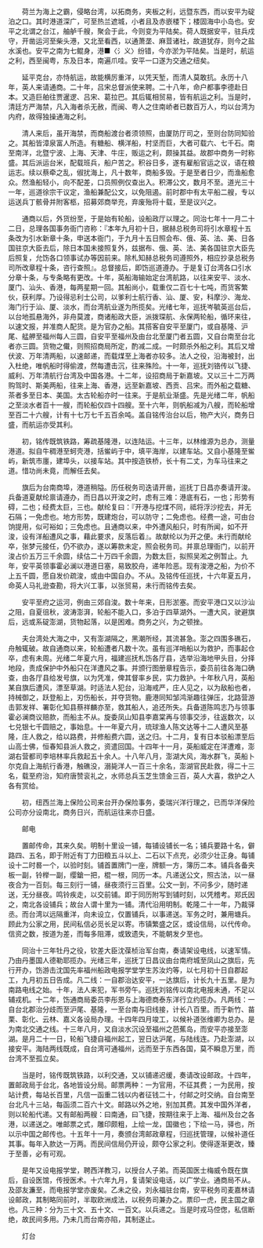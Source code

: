 <!-- { "loadSidebar": true } -->
　　荷兰为海上之霸，侵略台湾，以拓商务，夹板之利，远暨东西，而以安平为碇泊之口。其时港道深广，可至热兰遮城，小者且及赤嵌楼下；楼固海中小岛也。安平之北谓之台江，舳舻千艘，聚会于此，今则变为平陆矣。荷人既据安平，驻兵戍守，开凿运河至柴头港，又北至看西，以通萧垄、麻荳诸社，故道犹存，则今之盐水溪也。安平之南为七鲲身，港■〈氵义〉纷错，今亦淤为平陆矣。当是时，航运之利，西至闽粤，东及日本，南遍爪哇。安平一口遂为交通之纽矣。

　　延平克台，亦恃航运，故能横厉重洋，以凭天堑，而清人莫敢抗。永历十八年，英人来请通商。二十年，吕宋总督派使来聘。二十八年，命户都事李德赴日本。又造巨舶往贾暹逻、吕宋、葛拉巴。其后辄相贸易，皆有航运之利。当是时，清廷方严海禁，凡入海者杀无赦，而闽、粤人之住南峤者已数百万人，均以台湾为内府，故得独操通海之利。

　　清人来后，虽开海禁，而商船渡台者须领照，由厦防厅司之，至则台防同知验之。其船皆漳泉富人所造。有糖船、横洋船，村坚而巨，大者可载六、七千石。南至南洋，北暨宁波、上海、天津、牛庄，贩运之利，颇操其益。故郡中商务一时称盛。其后派运台米，配载班兵，船户苦之。积谷日多，遂有雇船官运之议，语在粮运志。续以蔡牵之乱，俶扰海上，凡十数年，商船多毁。于是至者日少，而渔船愈众。然渔船轻小，向不配差，口员照例仅查出入。积滞公文，数月不至。道光三十一年，巡道徐宗干议定，渔船兼配公文，以免阻遏。前时郡中有太平船二艘，专以运送兵丁骸骨并附客柩，招募郊商举充，弃废殆将十载，至是议兴之。

　　通商以后，外货纷至，于是始有轮船，设船政厅以理之。同治七年十一月二十二日，总理各国事务衙门咨称：『本年九月初十日，据赫总税务司将引水章程十五条改为引水新章十条，申送本衙门，于九月十五日照会布、俄、英、法、美、日各国驻京大臣去后，除日本国未接照复外，兹据布、俄、英、法、美各国驻京大臣先后照复，允饬各口领事试办等因前来。除札知赫总税务司遵照外，相应抄录总税务司所改章程十条，咨行查照』。总督接后，即饬巡道遵办。于是复订台湾各口引水分章十条，与专条略有更改。十年，英船海输始定台湾航路，以往来安平、淡水、厦门、汕头、香港，每两星期一回。其船尚小，载重仅二百七十七吨，而货客繁伙，获利厚。乃设得忌利士公司，以爹利士航行香、汕、厦、安，科摩沙、海龙、海门行于汕、厦、淡水，而台湾航业遂为所揽矣。光绪七年，巡抚岑毓英巡台后，以台地孤悬海外，非舟莫渡，商诸船政大臣，派拨琛航、永保两轮船，循环来往，以速文报，并准商人配货。是为官办之船。其搭客自安平至厦门，或自基隆、沪尾、艋舺至福州每人三圆，自安平至福州及由台北至厦门者五圆，又自台南至台北者亦三圆。货物之儎，则照招商局所定，酌减二成。一时颇杀外船之利。其后又增伏波、万年清两船，以速邮递，而载煤至上海者亦较多。法人之役，沿海被封，出入杜绝，唯帆船时得偷渡，然每遭击沉，往来殊险。十一年，巡抚刘铬传以飞捷、威利、万年清航行台湾及中国各港。十二年，设招商局于新嘉坡。又以三十二万两购驾时、斯美两船，往来上海、香港，远至新嘉坡、西贡、吕宋。而外船之载糖、茶者多至日本、美国。太古轮船亦时一往来。于是航业渐盛。先是光绪二年，帆船之至淡水者百十一艘，而轮船仅四十四艘。至十六年，则帆船减为八艘，而轮船增至百二十六艘，计有十七万七千五百余吨。盖自铭传治台以后，物产大兴，商务日盛，而航运亦受其利。

　　初，铭传既筑铁路，筹疏基隆港，以连陆运。十三年，以林维源为总办，测量港道。拟自牛稠港至蚵壳港，括鲎屿于中，填平海岸，以建车站。又自小基隆至鲎屿，新筑市廛，建埠头，以接车站。其中按造铁桥，长十有二丈，为车马往来之道。惜功尚未竟，而解任去矣。

　　旗后为台南商埠，港道稍隘。历任税务司迭请开凿，巡抚丁日昌亦奏请开浚。兵备道夏献纶禀请遵办，而日昌以开浚之时，虑有三难：港底有石，一也；形势有碍，二也；经费太巨，三也。献纶复曰：『开港与挖煤不同，祗将浮沙挖去，并无石隔；一免虑也。地方形势，既建炮台，可以防守；二免虑也。经费一途，可由台饷提用，似可裕如；三免虑也。且通商以来，中外遭风船只，时有所闻，如不开浚，设有洋船遭风之事，藉此要求，反落后着』。故献纶以为开之便。未行而献纶卒，张梦元接任，仍不欲办，遂以筹款未定，照会税务司。并禀总理衙门，以前开浚占价五万三千余圆，续估二十万四千余圆，为数太巨，拟照吴淞之例暂止。九年，安平英领事霍必澜以港道日塞，易致胶舟，递年险恶。现有浚港之船，为价不上五千圆，愿自发价疏浚，或由中国自办。不从。及铭传任巡抚，十六年夏五月，命英人马礼逊查勘，将大兴工事，以张贸易，未行而铭传去矣。

　　安平至府之运河，例由三郊自浚。数十年来，日形淤塞。而安平港口又以沙汕之阻，自夏徂秋，波涛澎湃，轮船不能入口，多泊于四草湖外。一遭大风，驶避旗后，远或系碇澎湖，货物起落，以是困难。商务之兴，为之顿挫。

　　夫台湾处大海之中，又有澎湖隔之，黑潮所经，其流甚急。澎之四围多礁石，舟触辄破。故自通商以来，轮船遭者凡数十次。虽有巡洋哨船以为救护，而事起仓卒，虑有未周。光绪二年夏六月，福建巡抚札饬各厅县，选举沿海地甲头目，分择地段，责成保护中外船只在洋遭风之事。并颁行图册章程告示，委员前往各海口确查，由各厅县给发号旗，以为凭准，俾其督率乡民，实力救护。十年秋八月，英船某自旗后遭风，漂至草湖。时适法人犯台，沿海戒严，庄人见之，以为敌船也者，持械御之，跃登船上，刃伤船长，并夺货物。鹿港同知邹鸿渐趣往弹压，北路营游击郭发祥、署彰化知县蔡祥麟亦至，救其船人，追还所失。兵备道陈鸣志乃与领事霍必澜商议赔款，而船主不从。旋委凤山知县李嘉棠再与领事交涉，往返数次，以七兑银七千圆赔之，事始息。十一年夏六月，琉球渔人陈文达等十二人遭风至基隆，庄人救之，给以路费，并修船费六圆，送之归。十二月，复有日本驳船漂至后山高士佛，恒春知县派人救之，资遣回国。十四年十一月，英船威定在洋遭难，澎湖右营都司李培林率兵救起五十余人。十八年八月，澎湖大风，海水群飞，英船卜尔克自上海航行香港，触礁没，溺毙洋人一百三十余名，澎湖官民赴救，得二十三名，载至府治，知府唐赞衮礼之，水师总兵玉芝生馈金三百，英人大喜，救护之人各有赏给。

　　初，纽西兰海上保险公司来台开办保险事务，委瑞兴洋行理之，已而华洋保险公司亦分设南北，商务日兴，而航运往来亦日盛。

　　邮电

　　置邮传命，其来久矣。明制十里设一铺，每铺设铺长一名；铺兵要路十名，僻路四、五名，即于附近有丁力田粮五斗以上、二石以下点充，必须少壮正身。每铺设十二时晷一个，以验时刻。铺首置牌门一座，牌额一方，簿历二本。铺兵各备夹板一副，铃榉一副，缨鎗一把，棍一根，同历一本。凡递送公文，照古法，以一昼夜合为一百刻。每三刻行一铺，昼夜须行三百里。公文一到，不问多少，随时递送，无分昼夜。鸣铃疾走，以交前铺。即于同历附写到铺时刻，以凭稽考。郑氏因之，南北各设铺兵；故台人谓十里为一铺。清代沿用明制。乾隆二十一年，乃裁驿丞。而台湾以远隔重洋，向未设立，仅置铺兵，以事递送。军务之时，兼用塘兵。顾此为公家之用，民间私信必觅长足以寄。市镇繁盛之区，或设信局，以代传命。信资之数，按道为差，而每多阻滞，或致遗失，不能朝发夕至也。

　　同治十三年牡丹之役，钦差大臣沈葆桢治军台南，奏请架设电线，以速军情。乃由丹墨国人德勒耶揽办。光绪三年，巡抚丁日昌议由台南府城至凤山之旗后，先行开办，饬游击沈国先率福州船政电报学堂学生苏汝灼等，以七月初十日自郡起工，九月初五日告成。凡二线：一自郡治达安平，一达旗后，计长九十五里。是为南路电线之始。十年，法人来犯，军书旁午。巡抚刘铭传以南北电报未通，不足以辅戎机。十二年，饬通商局委员李彤恩与上海德商泰东洋行立约揽办。凡两线：一自台北郡治分歧而至沪尾、基隆，一至台南与旧线接，计长八百里。而于新竹、苗栗、彰化、云林、嘉义各设局办理。十四年四月竣工，以候补道张维卿为总办。是为南北交通之线。十三年八月，又自淡水沉设至福州之芭蕉岛，而安平亦接至澎湖。是月二十一日，轮船飞捷自福州起工，翌日达沪尾，与陆线连。乃赴澎湖，以接安平。海陆两线既成，自台湾可通福州，远而至于东西各国，莫不瞬息万里，而台湾不至孤立矣。

　　当是时，铭传既筑铁路，以利交通，又以铺递迟缓，奏请改设邮政。十四年，置邮政局于台北，各地皆设分局。邮票两种：一为官用，不征其费；一为民用，按站计费，每站长百里，凡信一函重二钱以内者征钱二十，付邮之时交纳。自台南至台北凡十三站，每函须二百六十文。邮路以外之地，别加其费。其发中国外洋者，则以轮船代递。又有邮船两艘：曰南通，曰飞捷，按期往来于上海、福州及台之各港，以递送之。唯邮票之式，雕印颇粗，上绘一龙，国徽也；下绘一马，驿也，所以示中国之邮传也。十五年十一月，奏颁台湾邮政章程，归巡抚管理，以候补道任其事。每年入款达一万两。而民间信局仍开设，颇夺公家之利。使得逐渐更改，臻于至善，必有可观。

　　是年又设电报学堂，聘西洋教习，以授台人子弟。而英国医士梅威令既在旗后，自设医馆，传授医术。十六年九月，复请架设电话，以广学业。通商局不从。及邵友濂至，而电报学堂亦废矣。乙未之役，刘永福驻台南，安平税务司麦嘉林请设邮政，其制略同前时，半取欧洲成法，以税务司兼办之。票印一虎，民主国之章也。凡三种：分为三十文、五十文、一百文。以兵递之。当是时戎马倥偬，私信断绝，故民间多用。乃未几而台南亦陷，其制遂止。

　　灯台

